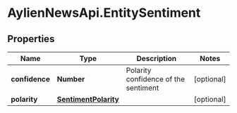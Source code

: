 # AylienNewsApi.EntitySentiment

## Properties

Name | Type | Description | Notes
------------ | ------------- | ------------- | -------------
**confidence** | **Number** | Polarity confidence of the sentiment | [optional] 
**polarity** | [**SentimentPolarity**](SentimentPolarity.md) |  | [optional] 


